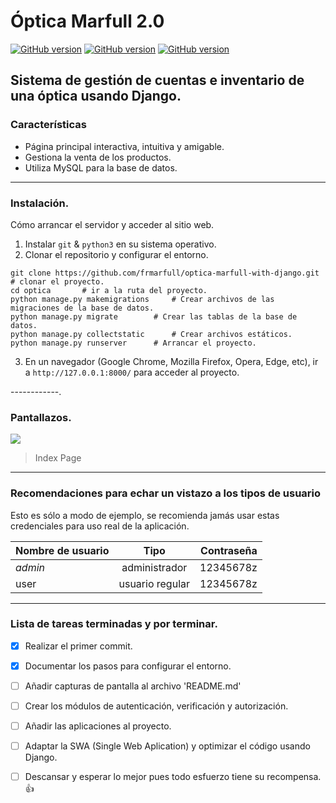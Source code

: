 # Óptica Marfull 2.0
[![GitHub version](https://img.shields.io/badge/version-0.1-red.svg)](https://github.com/frmarfull/optica-marfull-with-django)
[![GitHub version](https://img.shields.io/badge/Django-3.1-green.svg)](https://github.com/frmarfull/optica-marfull-with-django)
[![GitHub version](https://img.shields.io/badge/Python-3.7-blue.svg)](https://github.com/frmarfull/optica-marfull-with-django)

Sistema de gestión de cuentas e inventario de una óptica usando Django.
------------
### Características

- Página principal interactiva, intuitiva y amigable.
- Gestiona la venta de los productos.
- Utiliza MySQL para la base de datos.

------------
### Instalación.
Cómo arrancar el servidor y acceder al sitio web.
                
1. Instalar `git` & `python3` en su sistema operativo.
2. Clonar el repositorio y configurar el entorno.
```
git clone https://github.com/frmarfull/optica-marfull-with-django.git		# clonar el proyecto.
cd optica		# ir a la ruta del proyecto.
python manage.py makemigrations		# Crear archivos de las migraciones de la base de datos.
python manage.py migrate		# Crear las tablas de la base de datos.
python manage.py collectstatic		# Crear archivos estáticos.
python manage.py runserver		# Arrancar el proyecto.
```
3. En un navegador (Google Chrome, Mozilla Firefox, Opera, Edge, etc), ir a `http://127.0.0.1:8000/` para acceder al proyecto.

------------.
### Pantallazos.

![](https://raw.githubusercontent.com/frmarfull/optica-marfull-with-django/master/Screenshots/Index.png)
> Index Page

------------
### Recomendaciones para echar un vistazo a los tipos de usuario
Esto es sólo a modo de ejemplo, se recomienda jamás usar estas credenciales para uso real de la aplicación.

| Nombre de usuario | Tipo | Contraseña |
| :---         |     :---:      |          ---: |
| *admin*   | administrador     | 12345678z    |
| user     | usuario regular       | 12345678z      |
                
------------
### Lista de tareas terminadas y por terminar.

- [x] Realizar el primer commit.
- [x] Documentar los pasos para configurar el entorno.
- [ ] Añadir capturas de pantalla al archivo 'README.md'
- [ ] Crear los módulos de autenticación, verificación y autorización.
- [ ] Añadir las aplicaciones al proyecto.
- [ ] Adaptar la SWA (Single Web Aplication) y optimizar el código usando Django.
- [ ] Descansar y esperar lo mejor pues todo esfuerzo tiene su recompensa. :+1:
	
